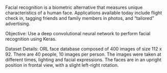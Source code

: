 Facial recognition is a biometric alternative that measures unique characteristics of a human
face. Applications available today include flight check in, tagging friends and family members in
photos, and “tailored” advertising.

Objective: Use a deep convolutional neural network to perform facial recognition using Keras.

Dataset Details:
ORL face database composed of 400 images of size 112 x 92. There are 40 people, 10 images
per person. The images were taken at different times, lighting and facial expressions. The faces
are in an upright position in frontal view, with a slight left-right rotation.
